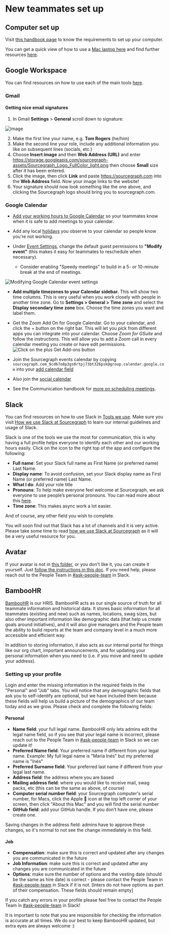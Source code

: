 # New teammates set up

## Computer set up

Visit [this handbook page](../../tech-ops/tools/computer-setup.md) to know the requirements to set up your computer.

You can get a quick view of how to use a [Mac laptop here](https://help.apple.com/macOS/high-sierra/mac-basics/#/intro) and find further resources [here](../../../company-info-and-process/working-at-sourcegraph/teammate-development/training/index.md).

## Google Workspace

You can find resources on how to use each of the main tools [here](../../../company-info-and-process/working-at-sourcegraph/teammate-development/training/tools/index.md#google-workspace).

### Gmail

#### Getting nice email signatures

1. In Gmail **Settings** > **General** scroll down to signature:

![image](https://storage.googleapis.com/sourcegraph-assets/handbook/signature.png)

2. Make the first line your name, e.g. **Tom Rogers** (he/him)
3. Make the second line your role, include any additional information you like on subsequent lines (socials, etc.)
4. Choose **Insert image** and then **Web Address (URL)** and enter https://storage.googleapis.com/sourcegraph-assets/Sourcegraph_Logo_FullColor_light.png then choose **Small** size after it has been entered.
5. Click the image, then click **Link** and paste https://sourcegraph.com into the **Web Address** field. Now your image links to the website!
6. Your signature should now look something like the one above, and clicking the Sourcegraph logo should bring you to sourcegraph.com.

### Google Calendar

- [Add your working hours to Google Calendar](https://calendar.google.com/calendar/r/settings) so your teammates know when it is safe to add meetings to your calendar.

- Add any local [holidays](../../../company-info-and-process/working-at-sourcegraph/holidays.md) you observe to your calendar so people know you're not working.

- Under [Event Settings](https://calendar.google.com/calendar/u/0/r/settings), change the default guest permissions to **"Modify event"** (this makes it easy for teammates to reschedule when necessary).
  - Consider enabling "Speedy meetings" to build in a 5- or 10-minute break at the end of meetings.

![Modifying Google Calendar event settings](https://sourcegraphstatic.com/handbook/google-calendar-event-settings.png)

- **Add multiple timezones to your Calendar sidebar.** This will show two time columns. This is very useful when you work closely with people in another time zone. Go to **Settings > General > Time zone** and select the **Display secondary time zone** box. Choose the time zones you want and label them.

- Get the Zoom Add On for Google Calendar. Go to your calendar, and click the + button on the right bar. This will let you pick from different apps you can integrate into your calendar. Choose _Zoom for GSuite_ and follow the instructions. This will allow you to add a Zoom call in every calendar meeting you create or have edit permissions.
  ![Click on the plus Get Add-ons button](https://storage.googleapis.com/sourcegraph-assets/handbook/zoomcalendar.png)

- Join the Sourcegraph events calendar by copying `sourcegraph.com_9cd67o8p3gs0rtpj73bt326psk@group.calendar.google.com` into your [add calendar field](https://calendar.google.com/calendar/u/0/r/settings/addcalendar?)

- Also join the [social calendar](../../../company-info-and-process/remote/social_calendar.md)

- See the Communication handbook for [more on scheduling meetings](../../../company-info-and-process/communication/index.md#scheduling-meetings-with-google-calendar).

## Slack

You can find resources on how to use Slack in [Tools we use](../../../company-info-and-process/working-at-sourcegraph/teammate-development/training/tools/index.md#slack). Make sure you visit [How we use Slack at Sourcegraph](../../../company-info-and-process/communication/team_chat.md) to learn our internal guidelines and usage of Slack.

Slack is one of the tools we use the most for communication, this is why having a full profile helps everyone to identify each other and our working hours easily. Click on the icon to the right top of the app and configure the following:

- **Full name**: Set your Slack full name as First Name (or preferred name) Last Name.
- **Display name**: To avoid confusion, set your Slack display name as First Name (or preferred name) Last Name.
- **What I do**: Add your role title
- **Pronouns**: To help make everyone feel welcome at Sourcegraph, we ask everyone to use people’s personal pronouns. You can read more about this [here](https://handbook.sourcegraph.com/company-info-and-process/diversity-equity-and-inclusion/personal-pronouns/).
- **Time zone**: This makes async work a lot easier.

And of course, any other field you wish to complete.

You will soon find out that Slack has a lot of channels and it is very active. Please take some time to read [how we use Slack at Sourcegraph](../../../company-info-and-process/communication/team_chat.md) as it will be a very useful resource for you.

## Avatar

If your avatar is not in [this folder](https://drive.google.com/drive/u/0/folders/1T5qaSLjE2UbG0yt52gb3IVIGOUYm_YKA), or you don't like it, you can create it yourself. Just [follow the instructions in this doc](https://docs.google.com/document/d/1AMAGHqhzPvLxdqTgHws3NY4uQGz6-7B5RVcLhiprEYg/edit). If you need help, please reach out to the People Team in [#ask-people-team](https://sourcegraph.slack.com/archives/CQAGQKC4A) in Slack.

## BambooHR

[BambooHR](https://www.bamboohr.com/tour/) is our HRIS. BambooHR acts as our single source of truth for all teammate information and historical data. It stores basic information for all teammates (existing and new) such as names, locations, swag sizes, but also other important information like demographic data (that help us create goals around initiatives), and it will also give managers and the People team the ability to build reports at the team and company level in a much more accessible and efficient way.

In addition to storing information, it also acts as our internal portal for things like our org chart, important announcements, and for updating your personal information when you need to (i.e. if you move and need to update your address).

### Setting up your profile

Login and enter the missing information in the required fields in the "Personal" and "Job" tabs. You will notice that any demographic fields that ask you to self-identify are optional, but we have included them because these fields will help us build a picture of the demographics of our team today and as we grow. Please check and complete the following fields:

#### Personal

- **Name field**: your full legal name. BambooHR only lets admins edit the legal name field, so if you see that your legal name is incorrect, please reach out to the People Team in [#ask-people-team](https://sourcegraph.slack.com/archives/CQAGQKC4A) in Slack so we can update it!
- **Preferred Name field**: Your preferred name if different from your legal name.
  Example: My full legal name is "María Inés" but my preferred name is "Inés"
- **Preferred Surname field**: Your preferred last name if different from your legal last name.
- **Address field**: the address where you are based
- **Mailing address field**: where you would like to receive mail, swag packs, etc (this can be the same as above, of course)
- **Computer serial number field**: your Sourcegraph computer's serial number, for Macs, click the Apple 🍎 icon at the top left corner of your screen, then click "About this Mac" and you will find the serial number
- **GitHub field**: add your GitHub handle. If you don’t have one, please create one.

Saving changes in the address field: admins have to approve these changes, so it's normal to not see the change immediately in this field.

#### Job

- **Compensation**: make sure this is correct and updated after any changes you are communicated in the future
- **Job Information**: make sure this is correct and updated after any changes you are communicated in the future
- **Options**: make sure the number of options and the vesting date (should be the same as hire date) is correct - please contact the People Team in [#ask-people-team](https://sourcegraph.slack.com/archives/CQAGQKC4A) in Slack if it is not. [Inters do not have options as part of their compensation. These fields should remain empty]

If you catch any errors in your profile please feel free to contact the People Team in [#ask-people-team](https://sourcegraph.slack.com/archives/CQAGQKC4A) in Slack!

It is important to note that you are responsible for checking the information is accurate at all times. We do our best to keep BambooHR updated, but extra eyes are always welcome :)
